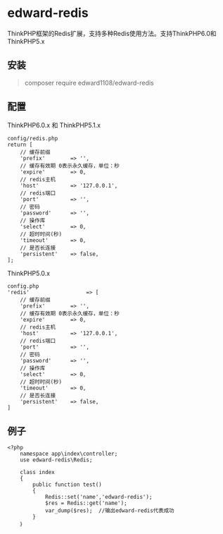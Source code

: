 # edward-redis
ThinkPHP框架的Redis扩展，支持多种Redis使用方法。支持ThinkPHP6.0和ThinkPHP5.x

## 安装
> composer require edward1108/edward-redis

## 配置

ThinkPHP6.0.x 和 ThinkPHP5.1.x
```
config/redis.php
return [
    // 缓存前缀
    'prefix'        => '',
    // 缓存有效期 0表示永久缓存，单位：秒
    'expire'        => 0,
    // redis主机
    'host'          => '127.0.0.1',
    // redis端口
    'port'          => '',
    // 密码
    'password'      => '',
    // 操作库
    'select'        => 0,
    // 超时时间(秒)
    'timeout'       => 0,
    // 是否长连接
    'persistent'    => false,
];
```

ThinkPHP5.0.x
```
config.php
'redis'                  => [
    // 缓存前缀
    'prefix'        => '',
    // 缓存有效期 0表示永久缓存，单位：秒
    'expire'        => 0,
    // redis主机
    'host'          => '127.0.0.1',
    // redis端口
    'port'          => '',
    // 密码
    'password'      => '',
    // 操作库
    'select'        => 0,
    // 超时时间(秒)
    'timeout'       => 0,
    // 是否长连接
    'persistent'    => false,
]
```

## 例子
```
<?php
    namespace app\index\controller;
    use edward-redis\Redis;

    class index
    {
        public function test()
        {
            Redis::set('name','edward-redis');
            $res = Redis::get('name');
            var_dump($res);  //输出edward-redis代表成功
        }
    ｝
```
